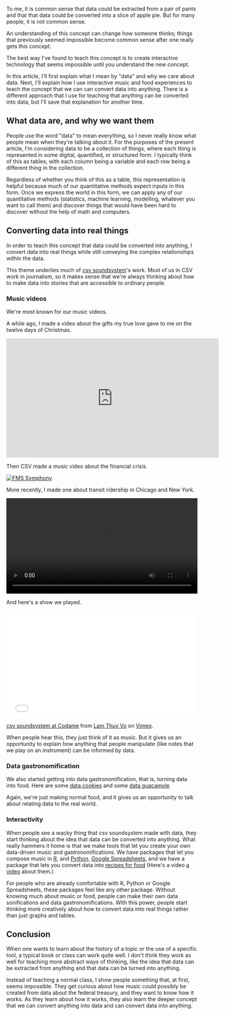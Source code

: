 To me, it is common sense that data could be extracted from a pair
of pants and that that data could be converted into a slice of apple pie.
But for many people, it is not common sense.

An understanding of this concept can change how someone thinks; things
that previously seemed impossible become common sense after one really
gets this concept.

The best way I've found to teach this concept is to create interactive
technology that seems impossible until you understand the new concept.

In this article, I'll first explain what I mean by "data" and why we
care about data. Next, I'll explain how I use interactive music and
food experiences to teach the concept that we can can convert data
into anything. There is a different approach that I use for teaching
that anything can be converted into data, but I'll save that explanation
for another time.

## What data are, and why we want them
People use the word "data" to mean everything, so I never really know
what people mean when they're talking about it. For the purposes of the
present article, I'm considering data to be a collection of things,
where each thing is represented in some digital, quantified, or
structured form. I typically think of this as tables, with each column
being a variable and each row being a different thing in the collection.

Regardless of whether you think of this as a table, this representation
is helpful because much of our quantitative methods expect inputs in this
form. Once we express the world in this form, we can apply any of our
quantitative methods (statistics, machine learning, modelling, whatever
you want to call them) and discover things that would have been hard to
discover without the help of math and computers.

## Converting data into real things
In order to teach this concept that data could be converted into anything,
I convert data into real things while
still conveying the complex relationships within the data.

This theme underlies much of [csv soundsystem](http://csvsoundsystem.com)'s work.
Most of us in CSV work in journalism, so it makes sense that we're always thinking
about how to make data into stories that are accessible to ordinary people.

### Music videos
We're most known for our music videos.

A while ago, I made a video about the gifts my true love gave to me
on the twelve days of Christmas.

<iframe width="560" height="315" src="http://www.youtube.com/embed/rLZDvXPIDa0" frameborder="0" allowfullscreen></iframe>

Then CSV made a music video about the financial crisis.

[<img alt="FMS Symphony" src="<% @item.identifier %>fms.png" class="wide" />](http://fms.csvsoundsystem.com)

More recently, I made one about transit ridership in Chicago and New York.

<video width="100%" src="/!/ridership-rachenitsa/transit.webm"></video>

And here's a show we played.

<iframe src="//player.vimeo.com/video/76190871" width="500" height="281" frameborder="0" webkitallowfullscreen mozallowfullscreen allowfullscreen></iframe> <p><a href="http://vimeo.com/76190871">csv soundsystem at Codame</a> from <a href="http://vimeo.com/lamthuyvo">Lam Thuy Vo</a> on <a href="https://vimeo.com">Vimeo</a>.</p>

When people hear this, they just think of it as music. But it
gives us an opportunity to explain how anything that people
manipulate (like notes that we play on an instrument) can be
informed by data.

### Data gastronomification
We also started getting into data gastronomification, that is,
turning data into food. Here are some
[data cookies](https://twitter.com/internetrebecca/status/352955293291913217)
and some
[data guacamole](https://github.com/tlevine/data-guacamole)

Again, we're just making normal food, and it gives us an opportunity
to talk about relating data to the real world.

### Interactivity
When people see a wacky thing that csv soundsystem made with data,
they start thinking about the idea that data can be converted into
anything. What really hammers it home is that we make tools that
let you create your own data-driven music and gastronomifications.
We have packages that let you compose music in
[R](https://github.com/csv/ddr), and
[Python](https://github.com/csv/ddpy),
[Google Spreadsheets](https://github.com/csv/sheetmusic),
and we have a package that lets you convert data into
[recipes for food](https://github.com/csv/gastronomify)
(Here's a video [a video](http://www.youtube.com/watch?v=3CiDW7NVa8o) about them.)

For people who are already comfortable with R, Python or Google
Spreadsheets, these packages feel like any other package. Without
knowing much about music or food, people can make their own data
sonifications and data gastronomifications. With this power, people
start thinking more creatively about how to convert data into
real things rather than just graphs and tables.

## Conclusion
When one wants to learn about the history of a topic or the use
of a specific tool, a typical book or class can work quite well.
I don't think they work as well for teaching more abstract ways
of thinking, like the idea that data can be extracted from anything
and that data can be turned into anything.

Instead of teaching a normal class, I show people something that,
at first, seems impossible. They get curious about how music could
possibly be created from data about the federal treasury, and they
want to know how it works. As they learn about how it works,
they also learn the deeper concept that we can convert anything
into data and can convert data into anything.
